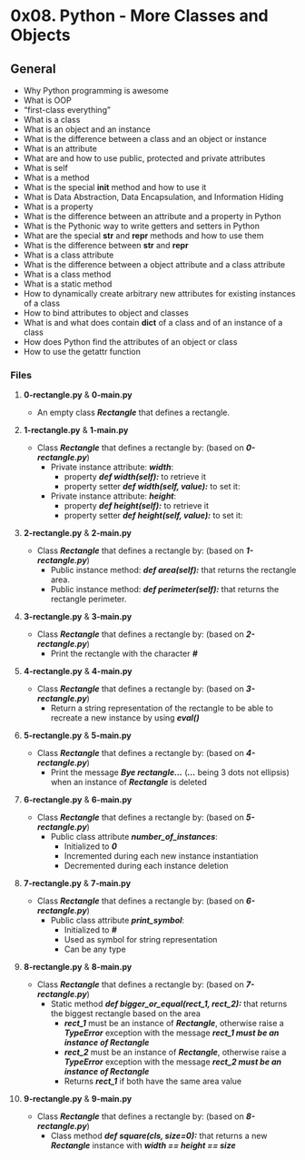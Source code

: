 # 0x08. Python - More Classes and Objects

## General
   - Why Python programming is awesome
   - What is OOP
   - “first-class everything”
   - What is a class
   - What is an object and an instance
   - What is the difference between a class and an object or instance
   - What is an attribute
   - What are and how to use public, protected and private attributes
   - What is self
   - What is a method
   - What is the special __init__ method and how to use it
   - What is Data Abstraction, Data Encapsulation, and Information Hiding
   - What is a property
   - What is the difference between an attribute and a property in Python
   - What is the Pythonic way to write getters and setters in Python
   - What are the special __str__ and __repr__ methods and how to use them
   - What is the difference between __str__ and __repr__
   - What is a class attribute
   - What is the difference between a object attribute and a class attribute
   - What is a class method
   - What is a static method
   - How to dynamically create arbitrary new attributes for existing instances of a class
   - How to bind attributes to object and classes
   - What is and what does contain __dict__ of a class and of an instance of a class
   - How does Python find the attributes of an object or class
   - How to use the getattr function

### Files
1. **0-rectangle.py** & **0-main.py**
   - An empty class ***Rectangle*** that defines a rectangle.

2. **1-rectangle.py** & **1-main.py**
   - Class ***Rectangle*** that defines a rectangle by: (based on ***0-rectangle.py***)
     - Private instance attribute: ***width***:
       - property ***def width(self):*** to retrieve it
       - property setter ***def width(self, value):*** to set it:
     - Private instance attribute: ***height***:
       - property ***def height(self):*** to retrieve it
       - property setter ***def height(self, value):*** to set it:
      

3. **2-rectangle.py** & **2-main.py**
   - Class ***Rectangle*** that defines a rectangle by: (based on ***1-rectangle.py***)
     - Public instance method: ***def area(self):*** that returns the rectangle area.
     - Public instance method: ***def perimeter(self):*** that returns the rectangle perimeter.

4. **3-rectangle.py** & **3-main.py**
   - Class ***Rectangle*** that defines a rectangle by: (based on ***2-rectangle.py***)
     - Print the rectangle with the character ***#***

5. **4-rectangle.py** & **4-main.py**
   - Class ***Rectangle*** that defines a rectangle by: (based on ***3-rectangle.py***)
     - Return a string representation of the rectangle to be able to recreate a new instance by using ***eval()***

6. **5-rectangle.py** & **5-main.py**
   - Class ***Rectangle*** that defines a rectangle by: (based on ***4-rectangle.py***)
     - Print the message ***Bye rectangle...*** (***...*** being 3 dots not ellipsis) when an instance of ***Rectangle*** is deleted

7. **6-rectangle.py** & **6-main.py**
   - Class ***Rectangle*** that defines a rectangle by: (based on ***5-rectangle.py***)
     - Public class attribute ***number_of_instances***:
       - Initialized to ***0***
       - Incremented during each new instance instantiation
       - Decremented during each instance deletion

8. **7-rectangle.py** & **7-main.py**
   - Class ***Rectangle*** that defines a rectangle by: (based on ***6-rectangle.py***)
     - Public class attribute ***print_symbol***:
       - Initialized to ***#***
       - Used as symbol for string representation
       - Can be any type

9. **8-rectangle.py** & **8-main.py**
   - Class ***Rectangle*** that defines a rectangle by: (based on ***7-rectangle.py***)
     - Static method ***def bigger_or_equal(rect_1, rect_2):*** that returns the biggest rectangle based on the area
       - ***rect_1*** must be an instance of ***Rectangle***, otherwise raise a ***TypeError*** exception with the message ***rect_1 must be an instance of Rectangle***
       - ***rect_2*** must be an instance of ***Rectangle***, otherwise raise a ***TypeError*** exception with the message ***rect_2 must be an instance of Rectangle***
       - Returns ***rect_1*** if both have the same area value

10. **9-rectangle.py** & **9-main.py**
    - Class ***Rectangle*** that defines a rectangle by: (based on ***8-rectangle.py***)
      - Class method ***def square(cls, size=0):*** that returns a new ***Rectangle*** instance with ***width == height == size***

